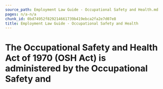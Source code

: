```yaml
---
source_path: Employment Law Guide - Occupational Safety and Health.md
pages: n/a-n/a
chunk_id: 0bd74952f829214661739b419ebca2fa2e7d07e8
title: Employment Law Guide - Occupational Safety and Health
---
```

# The Occupational Safety and Health Act of 1970 (OSH Act) is administered by the Occupational Safety and
